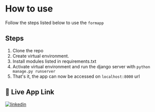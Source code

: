 
# How to use

Follow the steps listed below to use the `formapp`



## Steps

1. Clone the repo
2. Create virtual environment.
3. Install modules listed in requirements.txt
4. Activate virtual environment and run the django server with `python manage.py runserver`
5. That's it, the app can now be accessed on `localhost:8000` url



## 🔗 Live App Link
[![linkedin](https://img.shields.io/badge/Open-App-0A66C2?style=app&logo=app&logoColor=white)](https://form.solution-hub.com/)

